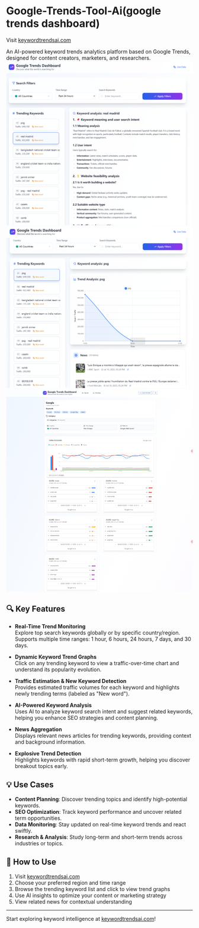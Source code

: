 # Google-Trends-Tool-Ai(google trends dashboard)

Visit [keywordtrendsai.com](http://keywordtrendsai.com)  

An AI-powered keyword trends analytics platform based on Google Trends, designed for content creators, marketers, and researchers.
![Dashboard Overview](./Snipaste_2025-07-10_22-52-13.png)
![Keyword Trend Chart](./Snipaste_2025-07-10_22-52-59.png)
![Keyword Trend Chart](./png(1).png)

## 🔍 Key Features

- **Real-Time Trend Monitoring**  
  Explore top search keywords globally or by specific country/region. Supports multiple time ranges: 1 hour, 6 hours, 24 hours, 7 days, and 30 days.

- **Dynamic Keyword Trend Graphs**  
  Click on any trending keyword to view a traffic-over-time chart and understand its popularity evolution.

- **Traffic Estimation & New Keyword Detection**  
  Provides estimated traffic volumes for each keyword and highlights newly trending terms (labeled as "New word").

- **AI-Powered Keyword Analysis**  
  Uses AI to analyze keyword search intent and suggest related keywords, helping you enhance SEO strategies and content planning.

- **News Aggregation**  
  Displays relevant news articles for trending keywords, providing context and background information.

- **Explosive Trend Detection**  
  Highlights keywords with rapid short-term growth, helping you discover breakout topics early.

## 💡 Use Cases

- **Content Planning**: Discover trending topics and identify high-potential keywords.  
- **SEO Optimization**: Track keyword performance and uncover related term opportunities.  
- **Data Monitoring**: Stay updated on real-time keyword trends and react swiftly.  
- **Research & Analysis**: Study long-term and short-term trends across industries or topics.

## 🚀 How to Use

1. Visit [keywordtrendsai.com](http://keywordtrendsai.com)  
2. Choose your preferred region and time range  
3. Browse the trending keyword list and click to view trend graphs  
4. Use AI insights to optimize your content or marketing strategy  
5. View related news for contextual understanding

---

Start exploring keyword intelligence at [keywordtrendsai.com](http://keywordtrendsai.com)!
